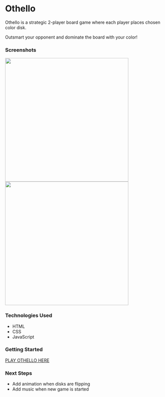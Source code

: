 # Othello
Othello is a strategic 2-player board game where each player places chosen color disk.

Outsmart your opponent and dominate the board with your color!

### Screenshots
<p float="left">
  <img src="https://i.imgur.com/8iHKRqR.png" width="400" />
  <img src="https://i.imgur.com/gzVUFhb.png" width="400" /> 
</p>

### Technologies Used
- HTML
- CSS
- JavaScript

### Getting Started
[PLAY OTHELLO HERE](https://mymy209.github.io/Othello/)

### Next Steps
- Add animation when disks are flipping
- Add music when new game is started
